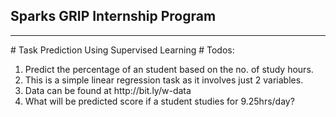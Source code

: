 ## Sparks GRIP Internship Program
<hr>
# Task
Prediction Using Supervised Learning
# Todos:
<ol>
  <li>Predict the percentage of an student based on the no. of study hours.
    </li>
  <li>This is a simple linear regression task as it involves just 2 variables.
  </li>
  <li>
    Data can be found at http://bit.ly/w-data
  </li>
  <li> 
    What will be predicted score if a student studies for 9.25hrs/day?
  </li>
      
  </ol>
